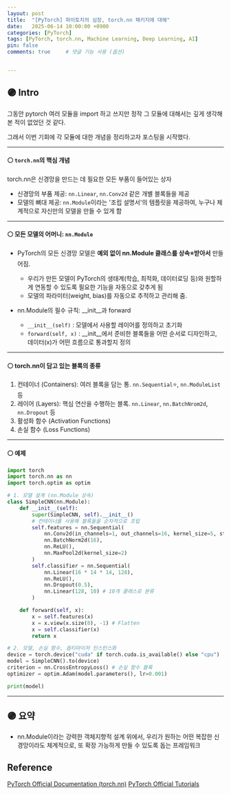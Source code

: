 ```yaml
---
layout: post
title:  "[PyTorch] 파이토치의 심장, torch.nn 패키지에 대해"
date:   2025-06-14 10:00:00 +0900
categories: [PyTorch]
tags: [PyTorch, torch.nn, Machine Learning, Deep Learning, AI]
pin: false
comments: true     # 댓글 기능 사용 (옵션)


---
```

## 🟣 Intro
그동안 pytorch 여러 모듈을 import 하고 쓰지만 정작 그 모듈에 대해서는 깊게 생각해본 적이 없었던 것 같다.

그래서 이번 기회에 각 모듈에 대한 개념을 정리하고자 포스팅을 시작했다.

--- 
#### ⚪ `torch.nn`의 핵심 개념
torch.nn은 신경망을 만드는 데 필요한 모든 부품이 들어있는 상자
  * 신경망의 부품 제공: `nn.Linear`, `nn.Conv2d` 같은 개별 블록들을 제공
  * 모델의 뼈대 제공: `nn.Module`이라는 '조립 설명서'의 템플릿을 제공하여, 누구나 체계적으로 자신만의 모델을 만들 수 있게 함

--- 
#### ⚪ 모든 모델의 어머니: `nn.Module`
- PyTorch의 모든 신경망 모델은 **예외 없이 nn.Module 클래스를 상속⭐받아서** 만들어짐.
    * 우리가 만든 모델이 PyTorch의 생태계(학습, 최적화, 데이터로딩 등)와 원할하게 연동할 수 있도록 필요한 기능을 자동으로 갖추게 됨
    * 모델의 파라미터(weight, bias)를 자동으로 추적하고 관리해 줌.

- nn.Module의 필수 규칙: __init__과 forward
    * `__init__(self)` : 모델에서 사용할 레이어를 정의하고 초기화
    * `forward(self, x)` : __init__에서 준비한 블록들을 어떤 순서로 디자인하고, 데이터(x)가 어떤 흐름으로 통과할지 정의

---

#### ⚪ torch.nn이 담고 있는 블록의 종류
1) 컨테이너 (Containers): 여러 블록을 담는 통. `nn.Sequential`⭐, `nn.ModuleList` 등
2) 레이어 (Layers): 핵심 연산을 수행하는 블록. `nn.Linear`, `nn.BatchNrom2d`, `nn.Dropout` 등
3) 활성화 함수 (Activation Functions)
4) 손실 함수 (Loss Functions)

---

#### ⚪ 예제

```py
import torch
import torch.nn as nn
import torch.optim as optim

# 1. 모델 설계 (nn.Module 상속)
class SimpleCNN(nn.Module):
    def __init__(self):
        super(SimpleCNN, self).__init__()
        # 컨테이너를 사용해 블록들을 순차적으로 조립
        self.features = nn.Sequential(
            nn.Conv2d(in_channels=1, out_channels=16, kernel_size=5, stride=1, padding=2),
            nn.BatchNorm2d(16),
            nn.ReLU(),
            nn.MaxPool2d(kernel_size=2)
        )
        self.classifier = nn.Sequential(
            nn.Linear(16 * 14 * 14, 128),
            nn.ReLU(),
            nn.Dropout(0.5),
            nn.Linear(128, 10) # 10개 클래스로 분류
        )

    def forward(self, x):
        x = self.features(x)
        x = x.view(x.size(0), -1) # Flatten
        x = self.classifier(x)
        return x

# 2. 모델, 손실 함수, 옵티마이저 인스턴스화
device = torch.device("cuda" if torch.cuda.is_available() else "cpu")
model = SimpleCNN().to(device)
criterion = nn.CrossEntropyLoss() # 손실 함수 블록
optimizer = optim.Adam(model.parameters(), lr=0.001)

print(model)
```

---

## 🟣 요약
- nn.Module이라는 강력한 객체지향적 설계 위에서, 우리가 원하는 어떤 복잡한 신경망이라도 체계적으로, 또 확장 가능하게 만들 수 있도록 돕는 프레임워크

## Reference
[PyTorch Official Documentation (torch.nn)](https://pytorch.org/docs/stable/nn.html) 
[PyTorch Official Tutorials](https://pytorch.org/tutorials/)

